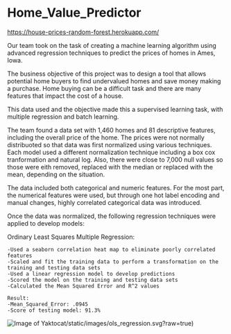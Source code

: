 # Home_Value_Predictor
https://house-prices-random-forest.herokuapp.com/ 

Our team took on the task of creating a machine learning algorithm using advanced regression techniques to predict the prices of homes in Ames, Iowa.

The business objective of this project was to design a tool that allows potential home buyers to find undervalued homes and save money making a purchase. Home buying can be a difficult task and there are many features that impact the cost of a house.

This data used and the objective made this a supervised learning task, with multiple regression and batch learning.

The team found a data set with 1,460 homes and 81 descriptive features, including the overall price of the home. The prices were not normally distribuoted so that data was first normalized using various techniques. Each model used a different normalization technique including a box cox tranformation and natural log. Also, there were close to 7,000 null values so those were eith removed, replaced with the median or replaced with the mean, depending on the situation.

The data included both categorical and numeric features. For the most part, the numerical features were used, but through one hot label encoding and manual changes, highly correlated categorical data was introduced.

Once the data was normalized, the following regression techniques were applied to develop models:

Ordinary Least Squares Multiple Regression:

    -Used a seaborn correlation heat map to eliminate poorly correlated features
    -Scaled and fit the training data to perform a transformation on the training and testing data sets
    -Used a linear regression model to develop predictions
    -Scored the model on the training and testing data sets
    -Calculated the Mean Squared Error and R^2 values

    Result:
    -Mean_Squared_Error: .0945
    -Score of testing model: 91.3%

![Image of Yaktocat](https://octodex.github.com/images/yaktocat.png)/static/images/ols_regression.svg?raw=true)
